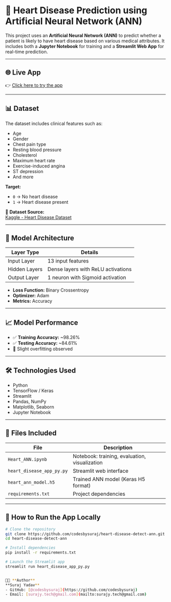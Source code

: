 # 🧠 Heart Disease Prediction using Artificial Neural Network (ANN)

This project uses an **Artificial Neural Network (ANN)** to predict whether a patient is likely to have heart disease based on various medical attributes. It includes both a **Jupyter Notebook** for training and a **Streamlit Web App** for real-time prediction.

---

## 🌐 Live App

👉 [Click here to try the app](https://heart-disease-detect-ann.streamlit.app)

---

## 📊 Dataset

The dataset includes clinical features such as:
- Age
- Gender
- Chest pain type
- Resting blood pressure
- Cholesterol
- Maximum heart rate
- Exercise-induced angina
- ST depression
- And more

**Target:**
- `0` → No heart disease  
- `1` → Heart disease present

📁 **Dataset Source:**  
[Kaggle - Heart Disease Dataset](https://www.kaggle.com/datasets/johnsmith88/heart-disease-dataset)

---

## 🧠 Model Architecture

| Layer Type     | Details                            |
|----------------|------------------------------------|
| Input Layer    | 13 input features                  |
| Hidden Layers  | Dense layers with ReLU activations |
| Output Layer   | 1 neuron with Sigmoid activation   |

- **Loss Function:** Binary Crossentropy  
- **Optimizer:** Adam  
- **Metrics:** Accuracy

---

## 📈 Model Performance

- ✅ **Training Accuracy:** ~98.26%  
- ✅ **Testing Accuracy:** ~84.61%  
- 🧪 Slight overfitting observed

---

## 🛠️ Technologies Used

- Python
- TensorFlow / Keras
- Streamlit
- Pandas, NumPy
- Matplotlib, Seaborn
- Jupyter Notebook

---

## 📁 Files Included

| File                      | Description                                   |
|---------------------------|-----------------------------------------------|
| `Heart_ANN.ipynb`         | Notebook: training, evaluation, visualization |
| `heart_disease_app_py.py` | Streamlit web interface                       |
| `heart_ann_model.h5`      | Trained ANN model (Keras H5 format)           |
| `requirements.txt`        | Project dependencies                          |

---

## 🚀 How to Run the App Locally

```bash
# Clone the repository
git clone https://github.com/codesbysuraj/heart-disease-detect-ann.git
cd heart-disease-detect-ann

# Install dependencies
pip install -r requirements.txt

# Launch the Streamlit app
streamlit run heart_disease_app_py.py


👨‍💻 **Author**  
**Suraj Yadav**  
- GitHub: [@codesbysuraj](https://github.com/codesbysuraj)  
- Email: [surajy.tech@gmail.com](mailto:surajy.tech@gmail.com)

